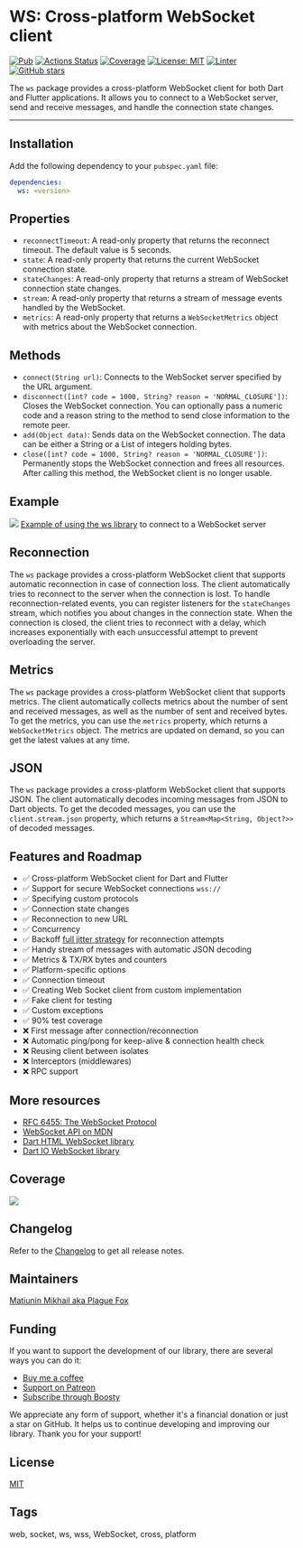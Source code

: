 # WS: Cross-platform WebSocket client

[![Pub](https://img.shields.io/pub/v/ws.svg)](https://pub.dev/packages/ws)
[![Actions Status](https://github.com/PlugFox/ws/actions/workflows/checkout.yml/badge.svg)](https://github.com/PlugFox/ws/actions)
[![Coverage](https://codecov.io/gh/PlugFox/ws/branch/master/graph/badge.svg)](https://codecov.io/gh/PlugFox/ws)
[![License: MIT](https://img.shields.io/badge/license-MIT-purple.svg)](https://opensource.org/licenses/MIT)
[![Linter](https://img.shields.io/badge/style-linter-40c4ff.svg)](https://pub.dev/packages/linter)
[![GitHub stars](https://img.shields.io/github/stars/plugfox/ws?style=social)](https://github.com/plugfox/ws/)

The `ws` package provides a cross-platform WebSocket client for both Dart and Flutter applications. It allows you to connect to a WebSocket server, send and receive messages, and handle the connection state changes.

---

## Installation

Add the following dependency to your `pubspec.yaml` file:

```yaml
dependencies:
  ws: <version>
```

## Properties

- `reconnectTimeout`: A read-only property that returns the reconnect timeout. The default value is 5 seconds.
- `state`: A read-only property that returns the current WebSocket connection state.
- `stateChanges`: A read-only property that returns a stream of WebSocket connection state changes.
- `stream`: A read-only property that returns a stream of message events handled by the WebSocket.
- `metrics`: A read-only property that returns a `WebSocketMetrics` object with metrics about the WebSocket connection.

## Methods

- `connect(String url)`: Connects to the WebSocket server specified by the URL argument.
- `disconnect([int? code = 1000, String? reason = 'NORMAL_CLOSURE'])`: Closes the WebSocket connection. You can optionally pass a numeric code and a reason string to the method to send close information to the remote peer.
- `add(Object data)`: Sends data on the WebSocket connection. The data can be either a String or a List of integers holding bytes.
- `close([int? code = 1000, String? reason = 'NORMAL_CLOSURE'])`: Permanently stops the WebSocket connection and frees all resources. After calling this method, the WebSocket client is no longer usable.

## Example

![](example.png)
[Example of using the ws library](https://pub.dev/packages/ws/example) to connect to a WebSocket server

## Reconnection

The `ws` package provides a cross-platform WebSocket client that supports automatic reconnection in case of connection loss. The client automatically tries to reconnect to the server when the connection is lost. To handle reconnection-related events, you can register listeners for the `stateChanges` stream, which notifies you about changes in the connection state. When the connection is closed, the client tries to reconnect with a delay, which increases exponentially with each unsuccessful attempt to prevent overloading the server.

## Metrics

The `ws` package provides a cross-platform WebSocket client that supports metrics. The client automatically collects metrics about the number of sent and received messages, as well as the number of sent and received bytes. To get the metrics, you can use the `metrics` property, which returns a `WebSocketMetrics` object. The metrics are updated on demand, so you can get the latest values at any time.

## JSON

The `ws` package provides a cross-platform WebSocket client that supports JSON. The client automatically decodes incoming messages from JSON to Dart objects. To get the decoded messages, you can use the `client.stream.json` property, which returns a `Stream<Map<String, Object?>>` of decoded messages.

## Features and Roadmap

- ✅ Cross-platform WebSocket client for Dart and Flutter
- ✅ Support for secure WebSocket connections `wss://`
- ✅ Specifying custom protocols
- ✅ Connection state changes
- ✅ Reconnection to new URL
- ✅ Concurrency
- ✅ Backoff [full jitter strategy](https://aws.amazon.com/blogs/architecture/exponential-backoff-and-jitter/) for reconnection attempts
- ✅ Handy stream of messages with automatic JSON decoding
- ✅ Metrics & TX/RX bytes and counters
- ✅ Platform-specific options
- ✅ Connection timeout
- ✅ Creating Web Socket client from custom implementation
- ✅ Fake client for testing
- ✅ Custom exceptions
- ✅ 90% test coverage
- ❌ First message after connection/reconnection
- ❌ Automatic ping/pong for keep-alive & connection health check
- ❌ Reusing client between isolates
- ❌ Interceptors (middlewares)
- ❌ RPC support

## More resources

- [RFC 6455: The WebSocket Protocol](https://tools.ietf.org/html/rfc6455)
- [WebSocket API on MDN](https://developer.mozilla.org/en-US/docs/Web/API/WebSockets_API)
- [Dart HTML WebSocket library](https://api.dart.dev/stable/dart-html/WebSocket-class.html)
- [Dart IO WebSocket library](https://api.dart.dev/stable/dart-io/WebSocket-class.html)

## Coverage

[![](https://codecov.io/gh/PlugFox/ws/branch/master/graphs/sunburst.svg)](https://codecov.io/gh/PlugFox/ws/branch/master)

## Changelog

Refer to the [Changelog](https://github.com/PlugFox/ws/blob/master/CHANGELOG.md) to get all release notes.

## Maintainers

[Matiunin Mikhail aka Plague Fox](https://plugfox.dev)

## Funding

If you want to support the development of our library, there are several ways you can do it:

- [Buy me a coffee](https://www.buymeacoffee.com/plugfox)
- [Support on Patreon](https://www.patreon.com/plugfox)
- [Subscribe through Boosty](https://boosty.to/plugfox)

We appreciate any form of support, whether it's a financial donation or just a star on GitHub. It helps us to continue developing and improving our library. Thank you for your support!

## License

[MIT](https://opensource.org/licenses/MIT)

## Tags

web, socket, ws, wss, WebSocket, cross, platform
